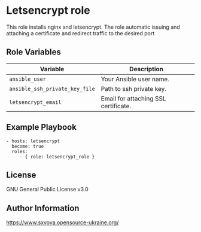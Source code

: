 Letsencrypt role
=========

This role installs nginx and letsencrypt. The role automatic issuing and attaching a certificate and redirect traffic to the desired port

Role Variables
--------------

| Variable                                                                                                                                        | Description                                                                                                                                                                                                                                              |
|-------------------------------------------------------------------------------------------------------------------------------------------------|----------------------------------------------------------------------------------------------------------------------------------------------------------------------------------------------------------------------------------------------------------|
| `ansible_user`                                                                                                                         | Your Ansible user name.|
| `ansible_ssh_private_key_file`                                                                                                          | Path to ssh private key. |
| `letsencrypt_email`                                                                                                                   | Email for attaching SSL certificate.|

Example Playbook
----------------

    - hosts: letsencrypt
      become: true
      roles:
         - { role: letsencrypt_role }

License
-------

GNU General Public License v3.0

Author Information
------------------

https://www.sxvova.opensource-ukraine.org/
